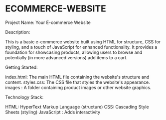 # ECOMMERCE-WEBSITE

Project Name: Your E-commerce Website 

Description:

This is a basic e-commerce website built using HTML for structure, CSS for styling, and a touch of JavaScript for enhanced functionality. It provides a foundation for showcasing products, allowing users to browse and potentially (in more advanced versions) add items to a cart.

Getting Started:

index.html: The main HTML file containing the website's structure and content.
styles.css: The CSS file that styles the website's appearance.
images : A folder containing product images or other website graphics.

Technology Stack:

HTML: HyperText Markup Language (structure)
CSS: Cascading Style Sheets (styling)
JavaScript : Adds interactivity
